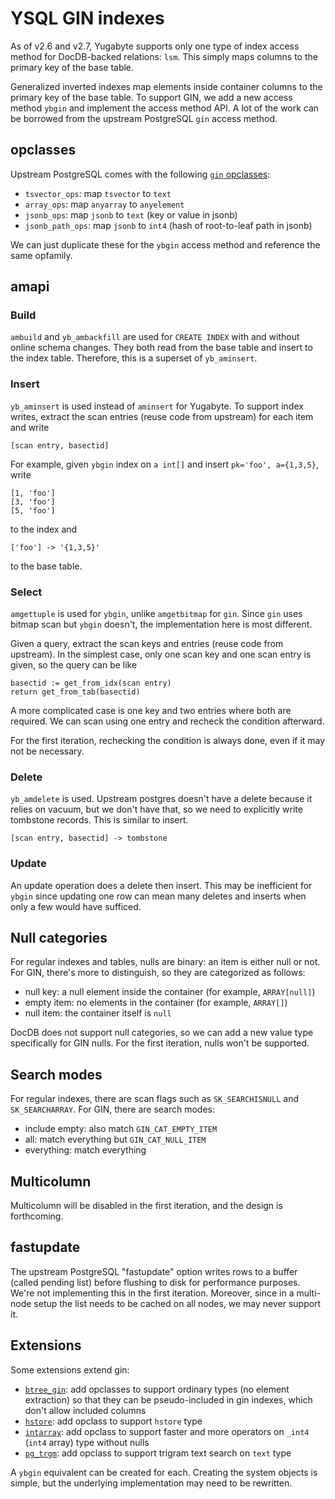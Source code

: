 # YSQL GIN indexes

As of v2.6 and v2.7, Yugabyte supports only one type of index access method for DocDB-backed relations: `lsm`.  This simply maps columns to the primary key of the base table.

Generalized inverted indexes map elements inside container columns to the primary key of the base table.  To support GIN, we add a new access method `ybgin` and implement the access method API.  A lot of the work can be borrowed from the upstream PostgreSQL `gin` access method.

## opclasses

Upstream PostgreSQL comes with the following [`gin` opclasses][opclasses]:

- `tsvector_ops`: map `tsvector` to `text`
- `array_ops`: map `anyarray` to `anyelement`
- `jsonb_ops`: map `jsonb` to `text` (key or value in jsonb)
- `jsonb_path_ops`: map `jsonb` to `int4` (hash of root-to-leaf path in jsonb)

We can just duplicate these for the `ybgin` access method and reference the same opfamily.

[opclasses]: https://www.postgresql.org/docs/current/gin-builtin-opclasses.html

## amapi

### Build

`ambuild` and `yb_ambackfill` are used for `CREATE INDEX` with and without online schema changes.  They both read from the base table and insert to the index table.  Therefore, this is a superset of `yb_aminsert`.

### Insert

`yb_aminsert` is used instead of `aminsert` for Yugabyte.  To support index writes, extract the scan entries (reuse code from upstream) for each item and write

    [scan entry, basectid]

For example, given `ybgin` index on `a int[]` and insert `pk='foo', a={1,3,5}`, write

    [1, 'foo']
    [3, 'foo']
    [5, 'foo']

to the index and

    ['foo'] -> '{1,3,5}'

to the base table.

### Select

`amgettuple` is used for `ybgin`, unlike `amgetbitmap` for `gin`.  Since `gin` uses bitmap scan but `ybgin` doesn't, the implementation here is most different.

Given a query, extract the scan keys and entries (reuse code from upstream).  In the simplest case, only one scan key and one scan entry is given, so the query can be like

    basectid := get_from_idx(scan entry)
    return get_from_tab(basectid)

A more complicated case is one key and two entries where both are required.  We can scan using one entry and recheck the condition afterward.

For the first iteration, rechecking the condition is always done, even if it may not be necessary.

### Delete

`yb_amdelete` is used.  Upstream postgres doesn't have a delete because it relies on vacuum, but we don't have that, so we need to explicitly write tombstone records.  This is similar to insert.

    [scan entry, basectid] -> tombstone

### Update

An update operation does a delete then insert. This may be inefficient for `ybgin` since updating one row can mean many deletes and inserts when only a few would have sufficed.

## Null categories

For regular indexes and tables, nulls are binary: an item is either null or not.  For GIN, there's more to distinguish, so they are categorized as follows:

- null key: a null element inside the container (for example, `ARRAY[null]`)
- empty item: no elements in the container (for example, `ARRAY[]`)
- null item: the container itself is `null`

DocDB does not support null categories, so we can add a new value type specifically for GIN nulls.  For the first iteration, nulls won't be supported.

## Search modes

For regular indexes, there are scan flags such as `SK_SEARCHISNULL` and `SK_SEARCHARRAY`.  For GIN, there are search modes:

- include empty: also match `GIN_CAT_EMPTY_ITEM`
- all: match everything but `GIN_CAT_NULL_ITEM`
- everything: match everything

## Multicolumn

Multicolumn will be disabled in the first iteration, and the design is forthcoming.

## fastupdate

The upstream PostgreSQL "fastupdate" option writes rows to a buffer (called pending list) before flushing to disk for performance purposes. We're not implementing this in the first iteration. Moreover, since in a multi-node setup the list needs to be cached on all nodes, we may never support it.

## Extensions

Some extensions extend gin:

- [`btree_gin`][ext-btree-gin]: add opclasses to support ordinary types (no element extraction) so that they can be pseudo-included in gin indexes, which don't allow included columns
- [`hstore`][ext-hstore]: add opclass to support `hstore` type
- [`intarray`][ext-intarray]: add opclass to support faster and more operators on `_int4` (`int4` array) type without nulls
- [`pg_trgm`][ext-pg-trgm]: add opclass to support trigram text search on `text` type

A `ybgin` equivalent can be created for each.  Creating the system objects is simple, but the underlying implementation may need to be rewritten.

[ext-btree-gin]: https://www.postgresql.org/docs/current/btree-gin.html
[ext-hstore]: https://www.postgresql.org/docs/current/hstore.html
[ext-intarray]: https://www.postgresql.org/docs/current/intarray.html
[ext-pg-trgm]: https://www.postgresql.org/docs/current/pgtrgm.html
